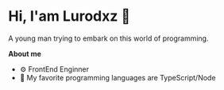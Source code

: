 
# Hi, I'am Lurodxz 👋
 A young man trying to embark on this world of programming.

**About me**
- ⚙️ FrontEnd Enginner
- 💖 My favorite programming languages ​​are TypeScript/Node

